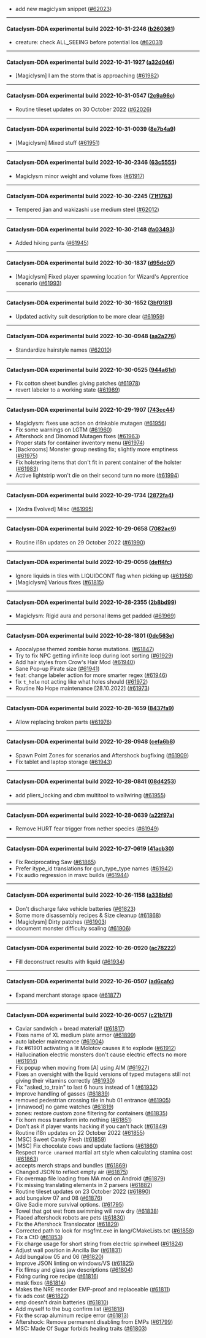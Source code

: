 * add new magiclysm snippet ([#62023](https://github.com/CleverRaven/Cataclysm-DDA/pull/62023))

---

#### Cataclysm-DDA experimental build 2022-10-31-2246 ([b260361](https://github.com/CleverRaven/Cataclysm-DDA/releases/tag/cdda-experimental-2022-10-31-2246))

* creature: check ALL_SEEING before potential los ([#62031](https://github.com/CleverRaven/Cataclysm-DDA/pull/62031))

---

#### Cataclysm-DDA experimental build 2022-10-31-1927 ([a32d046](https://github.com/CleverRaven/Cataclysm-DDA/releases/tag/cdda-experimental-2022-10-31-1927))

* [Magiclysm] I am the storm that is approaching ([#61982](https://github.com/CleverRaven/Cataclysm-DDA/pull/61982))

---

#### Cataclysm-DDA experimental build 2022-10-31-0547 ([2c9a96c](https://github.com/CleverRaven/Cataclysm-DDA/releases/tag/cdda-experimental-2022-10-31-0547))

* Routine tileset updates on 30 October 2022 ([#62026](https://github.com/CleverRaven/Cataclysm-DDA/pull/62026))

---

#### Cataclysm-DDA experimental build 2022-10-31-0039 ([8e7b4a9](https://github.com/CleverRaven/Cataclysm-DDA/releases/tag/cdda-experimental-2022-10-31-0039))

* [Magiclysm] Mixed stuff ([#61951](https://github.com/CleverRaven/Cataclysm-DDA/pull/61951))

---

#### Cataclysm-DDA experimental build 2022-10-30-2346 ([63c5555](https://github.com/CleverRaven/Cataclysm-DDA/releases/tag/cdda-experimental-2022-10-30-2346))

* Magiclysm minor weight and volume  fixes ([#61917](https://github.com/CleverRaven/Cataclysm-DDA/pull/61917))

---

#### Cataclysm-DDA experimental build 2022-10-30-2245 ([71f1763](https://github.com/CleverRaven/Cataclysm-DDA/releases/tag/cdda-experimental-2022-10-30-2245))

* Tempered jian and wakizashi use medium steel ([#62012](https://github.com/CleverRaven/Cataclysm-DDA/pull/62012))

---

#### Cataclysm-DDA experimental build 2022-10-30-2148 ([fa03493](https://github.com/CleverRaven/Cataclysm-DDA/releases/tag/cdda-experimental-2022-10-30-2148))

* Added hiking pants ([#61945](https://github.com/CleverRaven/Cataclysm-DDA/pull/61945))

---

#### Cataclysm-DDA experimental build 2022-10-30-1837 ([d95dc07](https://github.com/CleverRaven/Cataclysm-DDA/releases/tag/cdda-experimental-2022-10-30-1837))

* [Magiclysm] Fixed player spawning location for Wizard's Apprentice scenario ([#61993](https://github.com/CleverRaven/Cataclysm-DDA/pull/61993))

---

#### Cataclysm-DDA experimental build 2022-10-30-1652 ([3bf0181](https://github.com/CleverRaven/Cataclysm-DDA/releases/tag/cdda-experimental-2022-10-30-1652))

* Updated activity suit description to be more clear ([#61959](https://github.com/CleverRaven/Cataclysm-DDA/pull/61959))

---

#### Cataclysm-DDA experimental build 2022-10-30-0948 ([aa2a276](https://github.com/CleverRaven/Cataclysm-DDA/releases/tag/cdda-experimental-2022-10-30-0948))

* Standardize hairstyle names ([#62010](https://github.com/CleverRaven/Cataclysm-DDA/pull/62010))

---

#### Cataclysm-DDA experimental build 2022-10-30-0525 ([944a61d](https://github.com/CleverRaven/Cataclysm-DDA/releases/tag/cdda-experimental-2022-10-30-0525))

* Fix cotton sheet bundles giving patches ([#61978](https://github.com/CleverRaven/Cataclysm-DDA/pull/61978))
* revert labeler to a working state ([#61989](https://github.com/CleverRaven/Cataclysm-DDA/pull/61989))

---

#### Cataclysm-DDA experimental build 2022-10-29-1907 ([743cc44](https://github.com/CleverRaven/Cataclysm-DDA/releases/tag/cdda-experimental-2022-10-29-1907))

* Magiclysm: fixes use action on drinkable mutagen ([#61956](https://github.com/CleverRaven/Cataclysm-DDA/pull/61956))
* Fix some warnings on LGTM ([#61960](https://github.com/CleverRaven/Cataclysm-DDA/pull/61960))
* Aftershock and Dinomod Mutagen fixes ([#61963](https://github.com/CleverRaven/Cataclysm-DDA/pull/61963))
* Proper stats for container inventory menu ([#61974](https://github.com/CleverRaven/Cataclysm-DDA/pull/61974))
* [Backrooms] Monster group nesting fix; slightly more emptiness ([#61975](https://github.com/CleverRaven/Cataclysm-DDA/pull/61975))
* Fix holstering items that don't fit in parent container of the holster ([#61983](https://github.com/CleverRaven/Cataclysm-DDA/pull/61983))
* Active lightstrip won't die on their second turn no more ([#61994](https://github.com/CleverRaven/Cataclysm-DDA/pull/61994))

---

#### Cataclysm-DDA experimental build 2022-10-29-1734 ([2872fa4](https://github.com/CleverRaven/Cataclysm-DDA/releases/tag/cdda-experimental-2022-10-29-1734))

* [Xedra Evolved] Misc ([#61995](https://github.com/CleverRaven/Cataclysm-DDA/pull/61995))

---

#### Cataclysm-DDA experimental build 2022-10-29-0658 ([7082ac9](https://github.com/CleverRaven/Cataclysm-DDA/releases/tag/cdda-experimental-2022-10-29-0658))

* Routine i18n updates on 29 October 2022 ([#61990](https://github.com/CleverRaven/Cataclysm-DDA/pull/61990))

---

#### Cataclysm-DDA experimental build 2022-10-29-0056 ([deff4fc](https://github.com/CleverRaven/Cataclysm-DDA/releases/tag/cdda-experimental-2022-10-29-0056))

* Ignore liquids in tiles with LIQUIDCONT flag when picking up ([#61958](https://github.com/CleverRaven/Cataclysm-DDA/pull/61958))
* [Magiclysm] Various fixes ([#61815](https://github.com/CleverRaven/Cataclysm-DDA/pull/61815))

---

#### Cataclysm-DDA experimental build 2022-10-28-2355 ([2b8bd99](https://github.com/CleverRaven/Cataclysm-DDA/releases/tag/cdda-experimental-2022-10-28-2355))

* Magiclysm: Rigid aura and personal items get padded ([#61969](https://github.com/CleverRaven/Cataclysm-DDA/pull/61969))

---

#### Cataclysm-DDA experimental build 2022-10-28-1801 ([0dc563e](https://github.com/CleverRaven/Cataclysm-DDA/releases/tag/cdda-experimental-2022-10-28-1801))

* Apocalypse themed zombie horse mutations. ([#61847](https://github.com/CleverRaven/Cataclysm-DDA/pull/61847))
* Try to fix NPC getting infinite loop during loot sorting ([#61929](https://github.com/CleverRaven/Cataclysm-DDA/pull/61929))
* Add hair styles from Crow's Hair Mod ([#61940](https://github.com/CleverRaven/Cataclysm-DDA/pull/61940))
* Sane Pop-up Pirate size ([#61941](https://github.com/CleverRaven/Cataclysm-DDA/pull/61941))
* feat: change labeler action for more smarter regex ([#61946](https://github.com/CleverRaven/Cataclysm-DDA/pull/61946))
* fix `t_hole` not acting like what holes should ([#61972](https://github.com/CleverRaven/Cataclysm-DDA/pull/61972))
* Routine No Hope maintenance [28.10.2022] ([#61973](https://github.com/CleverRaven/Cataclysm-DDA/pull/61973))

---

#### Cataclysm-DDA experimental build 2022-10-28-1659 ([8437fa9](https://github.com/CleverRaven/Cataclysm-DDA/releases/tag/cdda-experimental-2022-10-28-1659))

* Allow replacing broken parts ([#61976](https://github.com/CleverRaven/Cataclysm-DDA/pull/61976))

---

#### Cataclysm-DDA experimental build 2022-10-28-0948 ([cefa6b8](https://github.com/CleverRaven/Cataclysm-DDA/releases/tag/cdda-experimental-2022-10-28-0948))

* Spawn Point Zones for scenarios and Aftershock bugfixing ([#61909](https://github.com/CleverRaven/Cataclysm-DDA/pull/61909))
* Fix tablet and laptop storage ([#61943](https://github.com/CleverRaven/Cataclysm-DDA/pull/61943))

---

#### Cataclysm-DDA experimental build 2022-10-28-0841 ([08d4253](https://github.com/CleverRaven/Cataclysm-DDA/releases/tag/cdda-experimental-2022-10-28-0841))

* add pliers_locking and cbm multitool to wallwiring ([#61955](https://github.com/CleverRaven/Cataclysm-DDA/pull/61955))

---

#### Cataclysm-DDA experimental build 2022-10-28-0639 ([a22f97a](https://github.com/CleverRaven/Cataclysm-DDA/releases/tag/cdda-experimental-2022-10-28-0639))

* Remove HURT fear trigger from nether species ([#61949](https://github.com/CleverRaven/Cataclysm-DDA/pull/61949))

---

#### Cataclysm-DDA experimental build 2022-10-27-0619 ([41acb30](https://github.com/CleverRaven/Cataclysm-DDA/releases/tag/cdda-experimental-2022-10-27-0619))

* Fix Reciprocating Saw ([#61865](https://github.com/CleverRaven/Cataclysm-DDA/pull/61865))
* Prefer itype_id translations for gun_type_type names ([#61942](https://github.com/CleverRaven/Cataclysm-DDA/pull/61942))
* Fix audio regression in msvc builds ([#61944](https://github.com/CleverRaven/Cataclysm-DDA/pull/61944))

---

#### Cataclysm-DDA experimental build 2022-10-26-1158 ([a338bfd](https://github.com/CleverRaven/Cataclysm-DDA/releases/tag/cdda-experimental-2022-10-26-1158))

* Don't discharge fake vehicle batteries ([#61823](https://github.com/CleverRaven/Cataclysm-DDA/pull/61823))
* Some more disassembly recipes & Size cleanup ([#61868](https://github.com/CleverRaven/Cataclysm-DDA/pull/61868))
* [Magiclysm] Dirty patches ([#61903](https://github.com/CleverRaven/Cataclysm-DDA/pull/61903))
* document monster difficulty scaling ([#61906](https://github.com/CleverRaven/Cataclysm-DDA/pull/61906))

---

#### Cataclysm-DDA experimental build 2022-10-26-0920 ([ac78222](https://github.com/CleverRaven/Cataclysm-DDA/releases/tag/cdda-experimental-2022-10-26-0920))

* Fill deconstruct results with liquid ([#61934](https://github.com/CleverRaven/Cataclysm-DDA/pull/61934))

---

#### Cataclysm-DDA experimental build 2022-10-26-0507 ([ad6cafc](https://github.com/CleverRaven/Cataclysm-DDA/releases/tag/cdda-experimental-2022-10-26-0507))

* Expand merchant storage space ([#61877](https://github.com/CleverRaven/Cataclysm-DDA/pull/61877))

---

#### Cataclysm-DDA experimental build 2022-10-26-0057 ([c21b171](https://github.com/CleverRaven/Cataclysm-DDA/releases/tag/cdda-experimental-2022-10-26-0057))

* Caviar sandwich + bread material! ([#61817](https://github.com/CleverRaven/Cataclysm-DDA/pull/61817))
* Fixes name of XL medium plate armor ([#61899](https://github.com/CleverRaven/Cataclysm-DDA/pull/61899))
* auto labeler maintenance ([#61904](https://github.com/CleverRaven/Cataclysm-DDA/pull/61904))
* Fix #61901 activating a lit Molotov causes it to explode ([#61912](https://github.com/CleverRaven/Cataclysm-DDA/pull/61912))
* Hallucination electric monsters don't cause electric effects no more ([#61914](https://github.com/CleverRaven/Cataclysm-DDA/pull/61914))
* Fix popup when moving from [A] using AIM ([#61927](https://github.com/CleverRaven/Cataclysm-DDA/pull/61927))
* Fixes an oversight with the liquid versions of typed mutagens still not giving their vitamins correctly ([#61930](https://github.com/CleverRaven/Cataclysm-DDA/pull/61930))
* Fix "asked_to_train" to last 6 hours instead of 1 ([#61932](https://github.com/CleverRaven/Cataclysm-DDA/pull/61932))
* Improve handling of gasses ([#61839](https://github.com/CleverRaven/Cataclysm-DDA/pull/61839))
* removed pedestrian crossing tile in hub 01 entrance ([#61905](https://github.com/CleverRaven/Cataclysm-DDA/pull/61905))
* [innawood] no game watches ([#61819](https://github.com/CleverRaven/Cataclysm-DDA/pull/61819))
* zones: restore custom zone filtering for containers ([#61835](https://github.com/CleverRaven/Cataclysm-DDA/pull/61835))
* Fix horn moss transform into nothing ([#61851](https://github.com/CleverRaven/Cataclysm-DDA/pull/61851))
* Don't ask if player wants hacking if you can't hack ([#61849](https://github.com/CleverRaven/Cataclysm-DDA/pull/61849))
* Routine i18n updates on 22 October 2022 ([#61855](https://github.com/CleverRaven/Cataclysm-DDA/pull/61855))
* [MSC] Sweet Candy Flesh ([#61859](https://github.com/CleverRaven/Cataclysm-DDA/pull/61859))
* [MSC] Fix chocolate cows and update factions ([#61860](https://github.com/CleverRaven/Cataclysm-DDA/pull/61860))
* Respect `Force unarmed` martial art style when calculating stamina cost ([#61863](https://github.com/CleverRaven/Cataclysm-DDA/pull/61863))
* accepts merch straps and bundles ([#61869](https://github.com/CleverRaven/Cataclysm-DDA/pull/61869))
* Changed JSON to reflect empty air ([#61875](https://github.com/CleverRaven/Cataclysm-DDA/pull/61875))
* Fix overmap file loading from MA mod on Android ([#61879](https://github.com/CleverRaven/Cataclysm-DDA/pull/61879))
* Fix missing translating elements in 2 parsers ([#61882](https://github.com/CleverRaven/Cataclysm-DDA/pull/61882))
* Routine tileset updates on 23 October 2022 ([#61890](https://github.com/CleverRaven/Cataclysm-DDA/pull/61890))
* add bungalow 07 and 08 ([#61876](https://github.com/CleverRaven/Cataclysm-DDA/pull/61876))
* Give Sadie more survival options. ([#61795](https://github.com/CleverRaven/Cataclysm-DDA/pull/61795))
* Towel that got wet from swimming will now dry ([#61838](https://github.com/CleverRaven/Cataclysm-DDA/pull/61838))
* Placed aftershock robots are pets ([#61830](https://github.com/CleverRaven/Cataclysm-DDA/pull/61830))
* Fix the Aftershock Translocator ([#61829](https://github.com/CleverRaven/Cataclysm-DDA/pull/61829))
* Corrected path to look for msgfmt.exe in lang/CMakeLists.txt ([#61858](https://github.com/CleverRaven/Cataclysm-DDA/pull/61858))
* Fix a CtD ([#61853](https://github.com/CleverRaven/Cataclysm-DDA/pull/61853))
* Fix charge usage for short string from electric spinwheel ([#61824](https://github.com/CleverRaven/Cataclysm-DDA/pull/61824))
* Adjust wall position in Ancilla Bar ([#61831](https://github.com/CleverRaven/Cataclysm-DDA/pull/61831))
* Add bungalow 05 and 06 ([#61820](https://github.com/CleverRaven/Cataclysm-DDA/pull/61820))
* Improve JSON linting on windows/VS ([#61825](https://github.com/CleverRaven/Cataclysm-DDA/pull/61825))
* Fix flimsy and glass jaw descriptions ([#61804](https://github.com/CleverRaven/Cataclysm-DDA/pull/61804))
* Fixing curing roe recipe ([#61816](https://github.com/CleverRaven/Cataclysm-DDA/pull/61816))
* mask fixes ([#61814](https://github.com/CleverRaven/Cataclysm-DDA/pull/61814))
* Makes the NRE recorder EMP-proof and replaceable ([#61811](https://github.com/CleverRaven/Cataclysm-DDA/pull/61811))
* fix ads cost ([#61822](https://github.com/CleverRaven/Cataclysm-DDA/pull/61822))
* emp doesn't drain batteries ([#61810](https://github.com/CleverRaven/Cataclysm-DDA/pull/61810))
* Add myself to the bug confirm list ([#61818](https://github.com/CleverRaven/Cataclysm-DDA/pull/61818))
* Fix the scrap aluminum recipe error ([#61813](https://github.com/CleverRaven/Cataclysm-DDA/pull/61813))
* Aftershock: Remove permanent disabling from EMPs ([#61799](https://github.com/CleverRaven/Cataclysm-DDA/pull/61799))
* MSC: Made Of Sugar forbids healing traits ([#61803](https://github.com/CleverRaven/Cataclysm-DDA/pull/61803))
